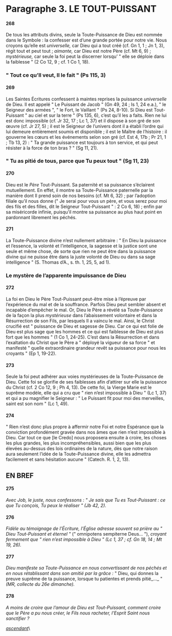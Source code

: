 # Paragraphe 3. LE TOUT-PUISSANT

#### 268

De tous les attributs divins, seule la Toute-Puissance de Dieu est nommée dans le Symbole : la confesser est d’une grande portée pour notre vie. Nous croyons qu’elle est _universelle,_ car Dieu qui a tout créé (cf. Gn 1, 1 ; Jn 1, 3), régit tout et peut tout ; _aimante,_ car Dieu est notre Père (cf. Mt 6, 9) ; _mystérieuse,_ car seule la foi peut la discerner lorsqu’ " elle se déploie dans la faiblesse " (2 Co 12, 9 ; cf. 1 Co 1, 18).

### " Tout ce qu’Il veut, Il le fait " (Ps 115, 3)

#### 269

Les Saintes Écritures confessent à maintes reprises la puissance _universelle_ de Dieu. Il est appelé " Le Puissant de Jacob " (Gn 49, 24 ; Is 1, 24 e.a.), " le Seigneur des armées ", " le Fort, le Vaillant " (Ps 24, 8-10). Si Dieu est Tout-Puissant " au ciel et sur la terre " (Ps 135, 6), c’est qu’il les a faits. Rien ne lui est donc impossible (cf. Jr 32, 17 ; Lc 1, 37) et il dispose à son gré de son œuvre (cf. Jr 27, 5) ; il est le Seigneur de l’univers dont il a établi l’ordre qui lui demeure entièrement soumis et disponible ; il est le Maître de l’histoire : il gouverne les cœurs et les événements selon son gré (cf. Est 4, 17b ; Pr 21, 1 ; Tb 13, 2) : " Ta grande puissance est toujours à ton service, et qui peut résister à la force de ton bras ? " (Sg 11, 21).

### " Tu as pitié de tous, parce que Tu peux tout " (Sg 11, 23)

#### 270

Dieu est le _Père_ Tout-Puissant. Sa paternité et sa puissance s’éclairent mutuellement. En effet, il montre sa Toute-Puissance paternelle par la manière dont Il prend soin de nos besoins (cf. Mt 6, 32) ; par l’adoption filiale qu’il nous donne (" Je serai pour vous un père, et vous serez pour moi des fils et des filles, dit le Seigneur Tout-Puissant " : 2 Co 6, 18) ; enfin par sa miséricorde infinie, puisqu’il montre sa puissance au plus haut point en pardonnant librement les péchés.

#### 271

La Toute-Puissance divine n’est nullement arbitraire : " En Dieu la puissance et l’essence, la volonté et l’intelligence, la sagesse et la justice sont une seule et même chose, de sorte que rien ne peut être dans la puissance divine qui ne puisse être dans la juste volonté de Dieu ou dans sa sage intelligence " (S. Thomas d’A., s. th. 1, 25, 5, ad 1).

### Le mystère de l’apparente impuissance de Dieu

#### 272

La foi en Dieu le Père Tout-Puissant peut-être mise à l’épreuve par l’expérience du mal et de la souffrance. Parfois Dieu peut sembler absent et incapable d’empêcher le mal. Or, Dieu le Père a révélé sa Toute-Puissance de la façon la plus _mystérieuse_ dans l’abaissement volontaire et dans la Résurrection de son Fils, par lesquels Il a vaincu le mal. Ainsi, le Christ crucifié est " puissance de Dieu et sagesse de Dieu. Car ce qui est folie de Dieu est plus sage que les hommes et ce qui est faiblesse de Dieu est plus fort que les hommes " (1 Co 1, 24-25). C’est dans la Résurrection et dans l’exaltation du Christ que le Père a " déployé la vigueur de sa force " et manifesté " quelle extraordinaire grandeur revêt sa puissance pour nous les croyants " (Ep 1, 19-22).

#### 273

Seule la foi peut adhérer aux voies mystérieuses de la Toute-Puissance de Dieu. Cette foi se glorifie de ses faiblesses afin d’attirer sur elle la puissance du Christ (cf. 2 Co 12, 9 ; Ph 4, 13). De cette foi, la Vierge Marie est le suprême modèle, elle qui a cru que " rien n’est impossible à Dieu " (Lc 1, 37) et qui a pu magnifier le Seigneur : " Le Puissant fit pour moi des merveilles, saint est son nom " (Lc 1, 49).

#### 274

" Rien n’est donc plus propre à affermir notre Foi et notre Espérance que la conviction profondément gravée dans nos âmes que rien n’est impossible à Dieu. Car tout ce que \[le Credo] nous proposera ensuite à croire, les choses les plus grandes, les plus incompréhensibles, aussi bien que les plus élevées au-dessus des lois ordinaires de la nature, dès que notre raison aura seulement l’idée de la Toute-Puissance divine, elle les admettra facilement et sans hésitation aucune " (Catech. R. 1, 2, 13).

## EN BREF

#### 275

_Avec Job, le juste, nous confessons : " Je sais que Tu es Tout-Puissant : ce que Tu conçois, Tu peux le réaliser " (Jb 42, 2)._

#### 276

_Fidèle au témoignage de l’Écriture, l’Église adresse souvent sa prière au " Dieu Tout-Puissant et éternel "_ (" omnipotens sempiterne Deus... "), _croyant fermement que " rien n’est impossible à Dieu " (Lc 1, 37 ; cf. Gn 18, 14 ; Mt 19, 26)._

#### 277

_Dieu manifeste sa Toute-Puissance en nous convertissant de nos péchés et en nous rétablissant dans son amitié par la grâce :_ " Dieu, qui donnes la preuve suprême de ta puissance, lorsque tu patientes et prends pitié_..._ " _(MR, collecte du 26e dimanche)._

#### 278

_A moins de croire que l’amour de Dieu est Tout-Puissant, comment croire que le Père a pu nous créer, le Fils nous racheter, l’Esprit Saint nous sanctifier ?_

[_ascendant_](./)\
